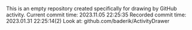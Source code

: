 This is an empty repository created specifically for drawing by GitHub activity.
Current commit time: 2023.11.05 22:25:35
Recorded commit time: 2023.01.31 22:25:14(2)
Look at: github.com/baderik/ActivityDrawer
